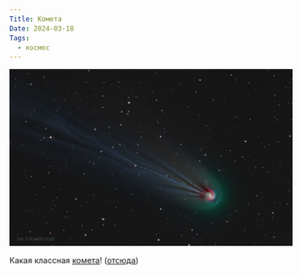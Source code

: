 ```yaml
---
Title: Комета
Date: 2024-03-18
Tags:
  - космос
---
```


![Pons-Brook Comet](images/comet-pons-brook@2x.jpg)

Какая классная [комета](https://ru.wikipedia.org/wiki/%D0%9A%D0%BE%D0%BC%D0%B5%D1%82%D0%B0_%D0%9F%D0%BE%D0%BD%D1%81%D0%B0_%E2%80%94_%D0%91%D1%80%D1%83%D0%BA%D1%81%D0%B0)! ([отсюда](https://apod.nasa.gov/apod/ap240318.html))
